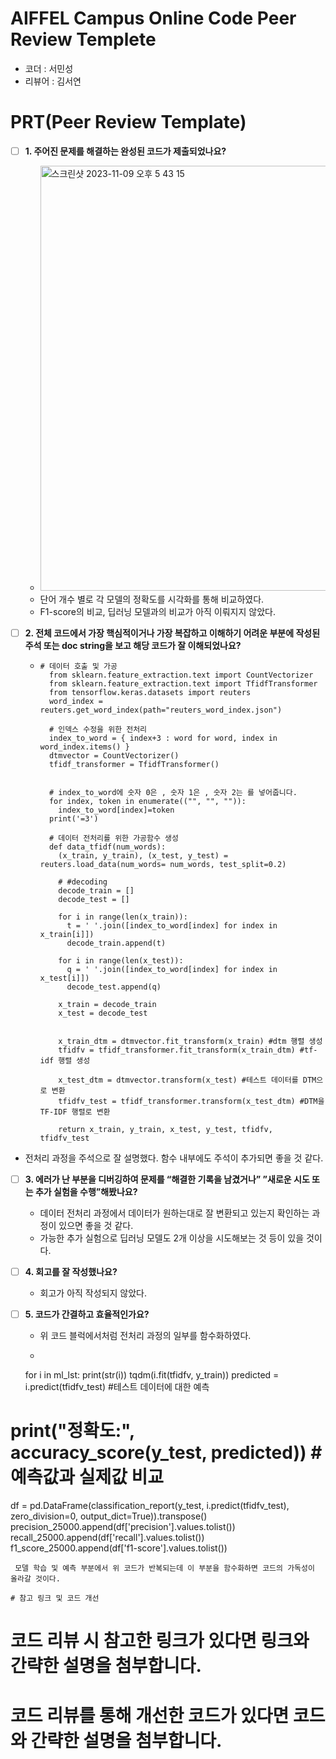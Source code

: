 # AIFFEL Campus Online Code Peer Review Templete
- 코더 : 서민성
- 리뷰어 : 김서연


# PRT(Peer Review Template)
- [ ]  **1. 주어진 문제를 해결하는 완성된 코드가 제출되었나요?**
    - <img width="680" alt="스크린샷 2023-11-09 오후 5 43 15" src="https://github.com/minsung6333/AIFFEL_Quest/assets/112914475/fb62f91c-6536-44dd-8e41-f0b2763816b4">
    - 단어 개수 별로 각 모델의 정확도를 시각화를 통해 비교하였다.
    - F1-score의 비교, 딥러닝 모델과의 비교가 아직 이뤄지지 않았다.
    
- [ ]  **2. 전체 코드에서 가장 핵심적이거나 가장 복잡하고 이해하기 어려운 부분에 작성된 
주석 또는 doc string을 보고 해당 코드가 잘 이해되었나요?**
    - ```python3
      # 데이터 호출 및 가공
        from sklearn.feature_extraction.text import CountVectorizer
        from sklearn.feature_extraction.text import TfidfTransformer
        from tensorflow.keras.datasets import reuters
        word_index = reuters.get_word_index(path="reuters_word_index.json")
        
        # 인덱스 수정을 위한 전처리
        index_to_word = { index+3 : word for word, index in word_index.items() }
        dtmvector = CountVectorizer()
        tfidf_transformer = TfidfTransformer()
        
        
        # index_to_word에 숫자 0은 , 숫자 1은 , 숫자 2는 를 넣어줍니다.
        for index, token in enumerate(("", "", "")):
          index_to_word[index]=token
        print('=3')
        
        # 데이터 전처리를 위한 가공함수 생성
        def data_tfidf(num_words):
          (x_train, y_train), (x_test, y_test) = reuters.load_data(num_words= num_words, test_split=0.2)
        
          # #decoding
          decode_train = []
          decode_test = []
        
          for i in range(len(x_train)):
            t = ' '.join([index_to_word[index] for index in x_train[i]])
            decode_train.append(t)
        
          for i in range(len(x_test)):
            q = ' '.join([index_to_word[index] for index in x_test[i]])
            decode_test.append(q)
        
          x_train = decode_train
          x_test = decode_test
        
        
          x_train_dtm = dtmvector.fit_transform(x_train) #dtm 행렬 생성
          tfidfv = tfidf_transformer.fit_transform(x_train_dtm) #tf-idf 행렬 생성
        
          x_test_dtm = dtmvector.transform(x_test) #테스트 데이터를 DTM으로 변환
          tfidfv_test = tfidf_transformer.transform(x_test_dtm) #DTM을 TF-IDF 행렬로 변환
        
          return x_train, y_train, x_test, y_test, tfidfv, tfidfv_test
      ```
  - 전처리 과정을 주석으로 잘 설명했다. 함수 내부에도 주석이 추가되면 좋을 것 같다.
        
- [ ]  **3. 에러가 난 부분을 디버깅하여 문제를 “해결한 기록을 남겼거나” 
”새로운 시도 또는 추가 실험을 수행”해봤나요?**
    - 데이터 전처리 과정에서 데이터가 원하는대로 잘 변환되고 있는지 확인하는 과정이 있으면 좋을 것 같다.
    - 가능한 추가 실험으로 딥러닝 모델도 2개 이상을 시도해보는 것 등이 있을 것이다.
        
- [ ]  **4. 회고를 잘 작성했나요?**
    - 회고가 아직 작성되지 않았다.
        
- [ ]  **5. 코드가 간결하고 효율적인가요?**
    - 위 코드 블럭에서처럼 전처리 과정의 일부를 함수화하였다.
    - ```python3
     for i in ml_lst:
  print(str(i))
  tqdm(i.fit(tfidfv, y_train))
  predicted = i.predict(tfidfv_test) #테스트 데이터에 대한 예측
  # print("정확도:", accuracy_score(y_test, predicted)) #예측값과 실제값 비교
  df = pd.DataFrame(classification_report(y_test, i.predict(tfidfv_test), zero_division=0, output_dict=True)).transpose()
  precision_25000.append(df['precision'].values.tolist())
  recall_25000.append(df['recall'].values.tolist())
  f1_score_25000.append(df['f1-score'].values.tolist())
   ```
    모델 학습 및 예측 부분에서 위 코드가 반복되는데 이 부분을 함수화하면 코드의 가독성이 올라갈 것이다.

# 참고 링크 및 코드 개선
```
# 코드 리뷰 시 참고한 링크가 있다면 링크와 간략한 설명을 첨부합니다.
# 코드 리뷰를 통해 개선한 코드가 있다면 코드와 간략한 설명을 첨부합니다.
```
